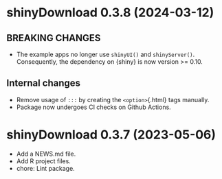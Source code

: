 # shinyDownload 0.3.8 (2024-03-12)

## BREAKING CHANGES

- The example apps no longer use `shinyUI()` and `shinyServer()`.
Consequently, the dependency on {shiny} is now version >= 0.10.

## Internal changes

- Remove usage of `:::` by creating the `<option>`{.html} tags manually.
- Package now undergoes CI checks on Github Actions.

# shinyDownload 0.3.7 (2023-05-06)

- Add a NEWS.md file.
- Add R project files.
- chore: Lint package.